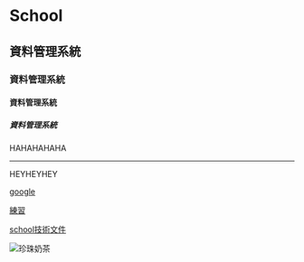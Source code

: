 # School
## 資料管理系統
### 資料管理系統
#### 資料管理系統
##### 資料管理系統
HAHAHAHAHA<br> 
<hr>
HEYHEYHEY

[google](https://www.google.com)

[練習](exam.txt)

[school技術文件](doc/index.html)

![珍珠奶茶](School/pic/tea.jpg)
